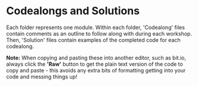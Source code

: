 # Codealongs and Solutions

Each folder represents one module. Within each folder, 'Codealong' files contain comments as an outline to follow along with during each workshop. Then, 'Solution' files contain examples of the completed code for each codealong.

**Note:** When copying and pasting these into another editor, such as bit.io, always click the **'Raw'** button to get the plain text version of the code to copy and paste - this avoids any extra bits of formatting getting into your code and messing things up!
